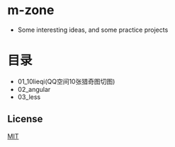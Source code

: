 # m-zone
* Some interesting ideas, and some practice projects

# 目录
* 01\_10lieqi(QQ空间10张猎奇图切图)
* 02\_angular
* 03\_less


## License
[MIT](http://opensource.org/licenses/MIT)
